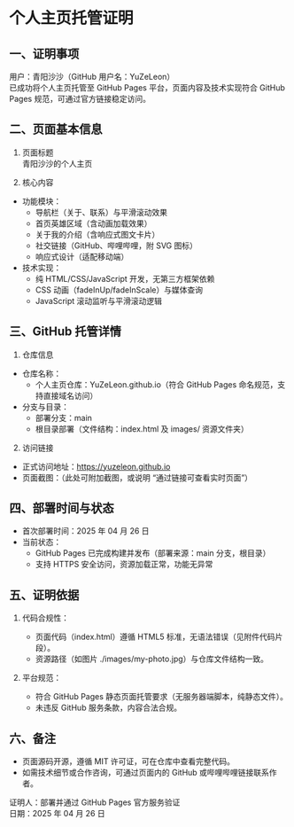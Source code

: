 # 个人主页托管证明

## 一、证明事项
用户：青阳沙沙（GitHub 用户名：YuZeLeon）  
已成功将个人主页托管至 GitHub Pages 平台，页面内容及技术实现符合 GitHub Pages 规范，可通过官方链接稳定访问。

## 二、页面基本信息
1. 页面标题  
青阳沙沙的个人主页

2. 核心内容  
- 功能模块：
  - 导航栏（关于、联系）与平滑滚动效果
  - 首页英雄区域（含动画加载效果）
  - 关于我的介绍（含响应式图文卡片）
  - 社交链接（GitHub、哔哩哔哩，附 SVG 图标）
  - 响应式设计（适配移动端）
- 技术实现：
  - 纯 HTML/CSS/JavaScript 开发，无第三方框架依赖
  - CSS 动画（fadeInUp/fadeInScale）与媒体查询
  - JavaScript 滚动监听与平滑滚动逻辑

## 三、GitHub 托管详情
1. 仓库信息  
- 仓库名称：
  - 个人主页仓库：YuZeLeon.github.io（符合 GitHub Pages 命名规范，支持直接域名访问）
- 分支与目录：
  - 部署分支：main
  - 根目录部署（文件结构：index.html 及 images/ 资源文件夹）

2. 访问链接  
- 正式访问地址：https://yuzeleon.github.io
- 页面截图：（此处可附加截图，或说明 “通过链接可查看实时页面”）

## 四、部署时间与状态
- 首次部署时间：2025 年 04 月 26 日
- 当前状态：
  - GitHub Pages 已完成构建并发布（部署来源：main 分支，根目录）
  - 支持 HTTPS 安全访问，资源加载正常，功能无异常

## 五、证明依据
1. 代码合规性：
   - 页面代码（index.html）遵循 HTML5 标准，无语法错误（见附件代码片段）。
   - 资源路径（如图片 ./images/my-photo.jpg）与仓库文件结构一致。

2. 平台规范：
   - 符合 GitHub Pages 静态页面托管要求（无服务器端脚本，纯静态文件）。
   - 未违反 GitHub 服务条款，内容合法合规。

## 六、备注
- 页面源码开源，遵循 MIT 许可证，可在仓库中查看完整代码。
- 如需技术细节或合作咨询，可通过页面内的 GitHub 或哔哩哔哩链接联系作者。

证明人：部署并通过 GitHub Pages 官方服务验证  
日期：2025 年 04 月 26 日
